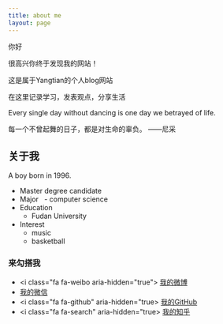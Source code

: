 ```yaml
---
title: about me
layout: page
---
```


 

 你好

 很高兴你终于发现我的网站！

 这是属于Yangtian的个人blog网站
 
 在这里记录学习，发表观点，分享生活
 
 Every single day without dancing is one day we betrayed of life.
  
 每一个不曾起舞的日子，都是对生命的辜负。                   ——尼采
  

 <h2>关于我</h2>
  
  A  boy born in 1996.
 
-  Master degree candidate
-  Major
   - computer science
-  Education
   - Fudan University
-  Interest
   - music
   - basketball


  <h3>来勾搭我</h3>

* <i class="fa fa-weibo aria-hidden="true"></i> <a href="https://weibo.com/u/5393123005?refer_flag=1001030201_&is_hot=1" target="_blank" title="我的weibo">我的微博</a>
* <i class="fa fa-weixin" aria-hidden="true"></i> <a href="https://github.com/Yangtiancoder/Yangtiancoder.github.io/blob/master/assets/images/wexin.jpg?raw=true">我的微信</a>
* <i class="fa fa-github" aria-hidden="true></i> <a href="https://github.com/Yangtiancoder" target="_blank" title="Yangtian的github">我的GitHub</a>
* <i class="fa fa-search" aria-hidden="true></i> <a href="https://www.zhihu.com/people/tian-yang-48-83/activities" target="_blank" title="我的知乎"> 我的知乎</a>




